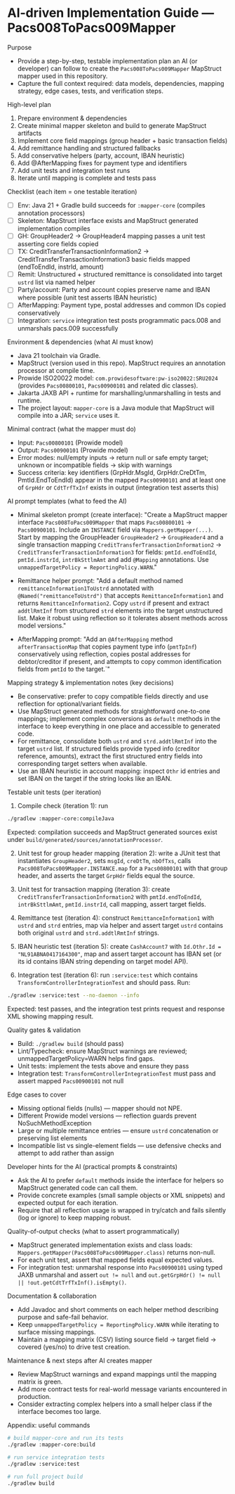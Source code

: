 # AI-driven Implementation Guide — Pacs008ToPacs009Mapper

Purpose
- Provide a step-by-step, testable implementation plan an AI (or developer) can follow to create the `Pacs008ToPacs009Mapper` MapStruct mapper used in this repository.
- Capture the full context required: data models, dependencies, mapping strategy, edge cases, tests, and verification steps.

High-level plan
1. Prepare environment & dependencies
2. Create minimal mapper skeleton and build to generate MapStruct artifacts
3. Implement core field mappings (group header + basic transaction fields)
4. Add remittance handling and structured fallbacks
5. Add conservative helpers (party, account, IBAN heuristic)
6. Add @AfterMapping fixes for payment type and identifiers
7. Add unit tests and integration test runs
8. Iterate until mapping is complete and tests pass

Checklist (each item = one testable iteration)
- [ ] Env: Java 21 + Gradle build succeeds for `:mapper-core` (compiles annotation processors)
- [ ] Skeleton: MapStruct interface exists and MapStruct generated implementation compiles
- [ ] GH: GroupHeader2 -> GroupHeader4 mapping passes a unit test asserting core fields copied
- [ ] TX: CreditTransferTransactionInformation2 -> CreditTransferTransactionInformation3 basic fields mapped (endToEndId, instrId, amount)
- [ ] Remit: Unstructured + structured remittance is consolidated into target `ustrd` list via named helper
- [ ] Party/account: Party and account copies preserve name and IBAN where possible (unit test asserts IBAN heuristic)
- [ ] AfterMapping: Payment type, postal addresses and common IDs copied conservatively
- [ ] Integration: `service` integration test posts programmatic pacs.008 and unmarshals pacs.009 successfully

Environment & dependencies (what AI must know)
- Java 21 toolchain via Gradle.
- MapStruct (version used in this repo). MapStruct requires an annotation processor at compile time.
- Prowide ISO20022 model: `com.prowidesoftware:pw-iso20022:SRU2024` (provides `Pacs00800101`, `Pacs00900101` and related dic classes).
- Jakarta JAXB API + runtime for marshalling/unmarshalling in tests and runtime.
- The project layout: `mapper-core` is a Java module that MapStruct will compile into a JAR; `service` uses it.

Minimal contract (what the mapper must do)
- Input: `Pacs00800101` (Prowide model)
- Output: `Pacs00900101` (Prowide model)
- Error modes: null/empty inputs -> return null or safe empty target; unknown or incompatible fields -> skip with warnings
- Success criteria: key identifiers (GrpHdr.MsgId, GrpHdr.CreDtTm, PmtId.EndToEndId) appear in the mapped `Pacs00900101` and at least one of `GrpHdr` or `CdtTrfTxInf` exists in output (integration test asserts this)

AI prompt templates (what to feed the AI)
- Minimal skeleton prompt (create interface):
  "Create a MapStruct mapper interface `Pacs008ToPacs009Mapper` that maps `Pacs00800101` -> `Pacs00900101`. Include an `INSTANCE` field via `Mappers.getMapper(...)`. Start by mapping the GroupHeader `GroupHeader2` -> `GroupHeader4` and a single transaction mapping `CreditTransferTransactionInformation2` -> `CreditTransferTransactionInformation3` for fields: `pmtId.endToEndId`, `pmtId.instrId`, `intrBkSttlmAmt` and add `@Mapping` annotations. Use `unmappedTargetPolicy = ReportingPolicy.WARN`."

- Remittance helper prompt:
  "Add a default method named `remittanceInformation1ToUstrd` annotated with `@Named("remittanceToUstrd")` that accepts `RemittanceInformation1` and returns `RemittanceInformation2`. Copy `ustrd` if present and extract `addtlRmtInf` from structured `strd` elements into the target unstructured list. Make it robust using reflection so it tolerates absent methods across model versions."

- AfterMapping prompt:
  "Add an `@AfterMapping` method `afterTransactionMap` that copies payment type info (`pmtTpInf`) conservatively using reflection, copies postal addresses for debtor/creditor if present, and attempts to copy common identification fields from `pmtId` to the target.`"

Mapping strategy & implementation notes (key decisions)
- Be conservative: prefer to copy compatible fields directly and use reflection for optional/variant fields.
- Use MapStruct generated methods for straightforward one-to-one mappings; implement complex conversions as `default` methods in the interface to keep everything in one place and accessible to generated code.
- For remittance, consolidate both `ustrd` and `strd.addtlRmtInf` into the target `ustrd` list. If structured fields provide typed info (creditor reference, amounts), extract the first structured entry fields into corresponding target setters when available.
- Use an IBAN heuristic in account mapping: inspect `Othr` id entries and set IBAN on the target if the string looks like an IBAN.

Testable unit tests (per iteration)
1. Compile check (iteration 1): run

```bash
./gradlew :mapper-core:compileJava
```

Expected: compilation succeeds and MapStruct generated sources exist under `build/generated/sources/annotationProcessor`.

2. Unit test for group header mapping (iteration 2): write a JUnit test that instantiates `GroupHeader2`, sets `msgId`, `creDtTm`, `nbOfTxs`, calls `Pacs008ToPacs009Mapper.INSTANCE.map` for a `Pacs00800101` with that group header, and asserts the target `GrpHdr` fields equal the source.

3. Unit test for transaction mapping (iteration 3): create `CreditTransferTransactionInformation2` with `pmtId.endToEndId`, `intrBkSttlmAmt`, `pmtId.instrId`, call mapping, assert target fields.

4. Remittance test (iteration 4): construct `RemittanceInformation1` with `ustrd` and `strd` entries, map via helper and assert target `ustrd` contains both original `ustrd` and `strd.addtlRmtInf` strings.

5. IBAN heuristic test (iteration 5): create `CashAccount7` with `Id.Othr.Id = "NL91ABNA0417164300"`, map and assert target account has IBAN set (or its id contains IBAN string depending on target model API).

6. Integration test (iteration 6): run `:service:test` which contains `TransformControllerIntegrationTest` and should pass. Run:

```bash
./gradlew :service:test --no-daemon --info
```

Expected: test passes, and the integration test prints request and response XML showing mapping result.

Quality gates & validation
- Build: `./gradlew build` (should pass)
- Lint/Typecheck: ensure MapStruct warnings are reviewed; unmappedTargetPolicy=WARN helps find gaps.
- Unit tests: implement the tests above and ensure they pass
- Integration test: `TransformControllerIntegrationTest` must pass and assert mapped `Pacs00900101` not null

Edge cases to cover
- Missing optional fields (nulls) — mapper should not NPE.
- Different Prowide model versions — reflection guards prevent NoSuchMethodException
- Large or multiple remittance entries — ensure `ustrd` concatenation or preserving list elements
- Incompatible list vs single-element fields — use defensive checks and attempt to add rather than assign

Developer hints for the AI (practical prompts & constraints)
- Ask the AI to prefer `default` methods inside the interface for helpers so MapStruct generated code can call them.
- Provide concrete examples (small sample objects or XML snippets) and expected output for each iteration.
- Require that all reflection usage is wrapped in try/catch and fails silently (log or ignore) to keep mapping robust.

Quality-of-output checks (what to assert programmatically)
- MapStruct generated implementation exists and class loads: `Mappers.getMapper(Pacs008ToPacs009Mapper.class)` returns non-null.
- For each unit test, assert that mapped fields equal expected values.
- For integration test: unmarshal response into `Pacs00900101` using typed JAXB unmarshal and assert `out != null` and `out.getGrpHdr() != null || !out.getCdtTrfTxInf().isEmpty()`.

Documentation & collaboration
- Add Javadoc and short comments on each helper method describing purpose and safe-fail behavior.
- Keep `unmappedTargetPolicy = ReportingPolicy.WARN` while iterating to surface missing mappings.
- Maintain a mapping matrix (CSV) listing source field -> target field -> covered (yes/no) to drive test creation.

Maintenance & next steps after AI creates mapper
- Review MapStruct warnings and expand mappings until the mapping matrix is green.
- Add more contract tests for real-world message variants encountered in production.
- Consider extracting complex helpers into a small helper class if the interface becomes too large.

Appendix: useful commands

```bash
# build mapper-core and run its tests
./gradlew :mapper-core:build

# run service integration tests
./gradlew :service:test

# run full project build
./gradlew build
```



